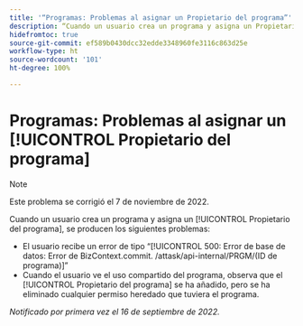 ```yaml
---
title: '“Programas: Problemas al asignar un Propietario del programa”'
description: “Cuando un usuario crea un programa y asigna un Propietario del programa, se producen los problemas descritos en este artículo.”
hidefromtoc: true
source-git-commit: ef589b0430dcc32edde3348960fe3116c863d25e
workflow-type: ht
source-wordcount: '101'
ht-degree: 100%

---
```



# Programas: Problemas al asignar un [!UICONTROL Propietario del programa]

>[!NOTE]
>
>Este problema se corrigió el 7 de noviembre de 2022.

Cuando un usuario crea un programa y asigna un [!UICONTROL Propietario del programa], se producen los siguientes problemas:

* El usuario recibe un error de tipo “[!UICONTROL 500: Error de base de datos: Error de BizContext.commit. /attask/api-internal/PRGM/(ID de programa)]”
* Cuando el usuario ve el uso compartido del programa, observa que el [!UICONTROL Propietario del programa] se ha añadido, pero se ha eliminado cualquier permiso heredado que tuviera el programa.

_Notificado por primera vez el 16 de septiembre de 2022._

